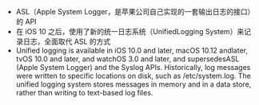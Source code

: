 - ASL（Apple System Logger，是苹果公司自己实现的一套输出日志的接口）的 API
- 在 iOS 10 之后，使用了新的统一日志系统（UnifiedLogging System）来记录日志，全面取代 ASL 的方式
- Unified logging is available in iOS 10.0 and later, macOS 10.12 andlater, tvOS 10.0 and later, and watchOS 3.0 and later, and supersedesASL (Apple System Logger) and the Syslog APIs. Historically, log messages were written to specific locations on disk, such as /etc/system.log. The unified logging system stores messages in memory and in a data store, rather than writing to text-based log files.